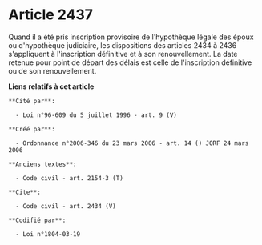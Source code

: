 # Article 2437

Quand il a été pris inscription provisoire de l'hypothèque légale des époux ou d'hypothèque judiciaire, les dispositions des
articles 2434 à 2436 s'appliquent à l'inscription définitive et à son renouvellement. La date retenue pour point de départ
des délais est celle de l'inscription définitive ou de son renouvellement.

**Liens relatifs à cet article**

	**Cité par**:

	  - Loi n°96-609 du 5 juillet 1996 - art. 9 (V)

	**Créé par**:

	  - Ordonnance n°2006-346 du 23 mars 2006 - art. 14 () JORF 24 mars 2006

	**Anciens textes**:

	  - Code civil - art. 2154-3 (T)

	**Cite**:

	  - Code civil - art. 2434 (V)

	**Codifié par**:

	  - Loi n°1804-03-19
